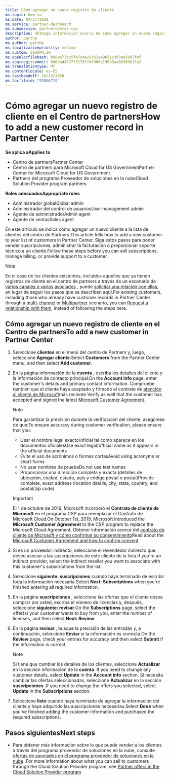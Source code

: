 ```yaml
---
title: Cómo agregar un nuevo registro de cliente
ms.topic: how-to
ms.date: 04/27/2020
ms.service: partner-dashboard
ms.subservice: partnercenter-csp
description: Obtenga información acerca de cómo agregar un nuevo registro de cliente en el centro de Partners. A continuación, puede vender las suscripciones del cliente, administrar la facturación o proporcionar soporte al cliente.
author: parthp
ms.author: parthp
ms.localizationpriority: medium
ms.custom: SEOAPR.20
ms.openlocfilehash: b60ea73bc5fa7c4a25c61aa9651c303aa5087faf
ms.sourcegitcommit: 940dad4527f51781f6f966e196b3aa08389613a2
ms.translationtype: MT
ms.contentlocale: es-ES
ms.lasthandoff: 10/13/2020
ms.locfileid: "92006719"
---
```

# <a name="how-to-add-a-new-customer-record-in-partner-center"></a><span data-ttu-id="500d0-104">Cómo agregar un nuevo registro de cliente en el Centro de partners</span><span class="sxs-lookup"><span data-stu-id="500d0-104">How to add a new customer record in Partner Center</span></span>

<span data-ttu-id="500d0-105">**Se aplica a**</span><span class="sxs-lookup"><span data-stu-id="500d0-105">**Applies to**</span></span>

- <span data-ttu-id="500d0-106">Centro de partners</span><span class="sxs-lookup"><span data-stu-id="500d0-106">Partner Center</span></span>
- <span data-ttu-id="500d0-107">Centro de partners para Microsoft Cloud for US Government</span><span class="sxs-lookup"><span data-stu-id="500d0-107">Partner Center for Microsoft Cloud for US Government</span></span>
- <span data-ttu-id="500d0-108">Partners del programa Proveedor de soluciones en la nube</span><span class="sxs-lookup"><span data-stu-id="500d0-108">Cloud Solution Provider program partners</span></span>

<span data-ttu-id="500d0-109">**Roles adecuados**</span><span class="sxs-lookup"><span data-stu-id="500d0-109">**Appropriate roles**</span></span>

- <span data-ttu-id="500d0-110">Administrador global</span><span class="sxs-lookup"><span data-stu-id="500d0-110">Global admin</span></span>
- <span data-ttu-id="500d0-111">Administrador del control de usuarios</span><span class="sxs-lookup"><span data-stu-id="500d0-111">User management admin</span></span>
- <span data-ttu-id="500d0-112">Agente de administrador</span><span class="sxs-lookup"><span data-stu-id="500d0-112">Admin agent</span></span>
- <span data-ttu-id="500d0-113">Agente de ventas</span><span class="sxs-lookup"><span data-stu-id="500d0-113">Sales agent</span></span>

<span data-ttu-id="500d0-114">En este artículo se indica cómo agregar un nuevo cliente a la lista de clientes del centro de Partners.</span><span class="sxs-lookup"><span data-stu-id="500d0-114">This article tells how to add a new customer to your list of customers in Partner Center.</span></span> <span data-ttu-id="500d0-115">Siga estos pasos para poder vender suscripciones, administrar la facturación o proporcionar soporte técnico a un cliente.</span><span class="sxs-lookup"><span data-stu-id="500d0-115">Follow these steps before you can sell subscriptions, manage billing, or provide support to a customer.</span></span>

>[!NOTE]
><span data-ttu-id="500d0-116">En el caso de los clientes existentes, incluidos aquellos que ya tienen registros de cliente en el centro de partners a través de un escenario de [varios canales o varios](multichannel.md) [asociados](multipartner.md) , puede [solicitar una relación con ellos](request-a-relationship-with-a-customer.md), en lugar de seguir los pasos que se describen aquí.</span><span class="sxs-lookup"><span data-stu-id="500d0-116">For existing customers, including those who already have customer records in Partner Center through a [multi-channel](multichannel.md) or [Multipartner](multipartner.md) scenario, you can [Request a relationship with them](request-a-relationship-with-a-customer.md), instead of following the steps here.</span></span>

## <a name="to-add-a-new-customer-in-partner-center"></a><span data-ttu-id="500d0-117">Cómo agregar un nuevo registro de cliente en el Centro de partners</span><span class="sxs-lookup"><span data-stu-id="500d0-117">To add a new customer in Partner Center</span></span>

1. <span data-ttu-id="500d0-118">Seleccione **clientes** en el menú del centro de Partners y, luego, seleccione **Agregar cliente**.</span><span class="sxs-lookup"><span data-stu-id="500d0-118">Select **Customers** from the Partner Center menu, and then select **Add customer**.</span></span>

2. <span data-ttu-id="500d0-119">En la página información de la **cuenta** , escriba los detalles del cliente y la información de contacto principal.</span><span class="sxs-lookup"><span data-stu-id="500d0-119">On the **Account info** page, enter the customer's details and primary contact information.</span></span> <span data-ttu-id="500d0-120">Compruebe también que el cliente haya aceptado y firmado el contrato de [atención al cliente de Microsoft](agreements.md)más reciente.</span><span class="sxs-lookup"><span data-stu-id="500d0-120">Verify as well that the customer has accepted and signed the latest [Microsoft Customer Agreement](agreements.md).</span></span>

   >[!NOTE]
   >
   ><span data-ttu-id="500d0-121">Para garantizar la precisión durante la verificación del cliente, asegúrese de que:</span><span class="sxs-lookup"><span data-stu-id="500d0-121">To ensure accuracy during customer verification, please ensure that you:</span></span>
   >
   >- <span data-ttu-id="500d0-122">Usar el nombre legal exacto/oficial tal como aparece en los documentos oficiales</span><span class="sxs-lookup"><span data-stu-id="500d0-122">Use exact legal/official name as it appears in the official documents</span></span>
   >- <span data-ttu-id="500d0-123">Evite el uso de acrónimos o formas cortas</span><span class="sxs-lookup"><span data-stu-id="500d0-123">Avoid using acronyms or short forms</span></span>
   >- <span data-ttu-id="500d0-124">No usar nombres de prueba</span><span class="sxs-lookup"><span data-stu-id="500d0-124">Do not use test names</span></span>
   >- <span data-ttu-id="500d0-125">Proporcionar una dirección completa y exacta (detalles de ubicación, ciudad, estado, país y código postal o postal)</span><span class="sxs-lookup"><span data-stu-id="500d0-125">Provide complete, exact address (location details, city, state, country, and postal/zip code)</span></span>

   >[!IMPORTANT]
   > <span data-ttu-id="500d0-126">El 1 de octubre de 2019, Microsoft incorporó el **Contrato de cliente de Microsoft** en el programa CSP para reemplazar el Contrato de Microsoft Cloud.</span><span class="sxs-lookup"><span data-stu-id="500d0-126">On October 1st, 2019, Microsoft introduced the **Microsoft Customer Agreement** to the CSP program to replace the Microsoft Cloud Agreement.</span></span> <span data-ttu-id="500d0-127">Obtener información acerca del [contrato de cliente de Microsoft y cómo confirmar su consentimiento](confirm-customer-agreement.md)</span><span class="sxs-lookup"><span data-stu-id="500d0-127">Read about the [Microsoft Customer Agreement and how to confirm consent](confirm-customer-agreement.md)</span></span>
  
3. <span data-ttu-id="500d0-128">Si es un proveedor indirecto, seleccione el revendedor indirecto que desee asociar a las suscripciones de este cliente de la lista.</span><span class="sxs-lookup"><span data-stu-id="500d0-128">If you're an indirect provider, select the indirect reseller you want to associate with this customer's subscriptions from the list.</span></span>

4. <span data-ttu-id="500d0-129">Seleccione **siguiente: suscripciones** cuando haya terminado de escribir toda la información necesaria.</span><span class="sxs-lookup"><span data-stu-id="500d0-129">Select **Next: Subscriptions** when you're finished entering all required information.</span></span>

5. <span data-ttu-id="500d0-130">En la página **suscripciones** , seleccione las ofertas que el cliente desea comprar por usted, escriba el número de licencias y, después, seleccione **siguiente: revisar**.</span><span class="sxs-lookup"><span data-stu-id="500d0-130">On the **Subscriptions** page, select the offer(s) your customer wants to buy from you, enter the number of licenses, and then select **Next: Review**.</span></span>

6. <span data-ttu-id="500d0-131">En la página **revisar** , busque la precisión de las entradas y, a continuación, seleccione **Enviar** si la información es correcta.</span><span class="sxs-lookup"><span data-stu-id="500d0-131">On the **Review** page, check your entries for accuracy and then select **Submit** if the information is correct.</span></span>

   >[!NOTE]
   ><span data-ttu-id="500d0-132">Si tiene que cambiar los detalles de los clientes, seleccione **Actualizar** en la sección información de la **cuenta** .</span><span class="sxs-lookup"><span data-stu-id="500d0-132">If you need to change any customer details, select **Update** in the **Account info** section.</span></span> <span data-ttu-id="500d0-133">Si necesita cambiar las ofertas seleccionadas, seleccione **Actualizar** en la sección **suscripciones** .</span><span class="sxs-lookup"><span data-stu-id="500d0-133">If you need to change the offers you selected, select **Update** in the **Subscriptions** section.</span></span>

7. <span data-ttu-id="500d0-134">Seleccione **listo** cuando haya terminado de agregar la información del cliente y haya adquirido las suscripciones necesarias.</span><span class="sxs-lookup"><span data-stu-id="500d0-134">Select **Done** when you've finished adding the customer information and purchased the required subscriptions.</span></span>

## <a name="next-steps"></a><span data-ttu-id="500d0-135">Pasos siguientes</span><span class="sxs-lookup"><span data-stu-id="500d0-135">Next steps</span></span>

- <span data-ttu-id="500d0-136">Para obtener más información sobre lo que puede vender a los clientes a través del programa proveedor de soluciones en la nube, consulte [ofertas de asociados en el programa proveedor de soluciones en la nube](csp-offers.md) .</span><span class="sxs-lookup"><span data-stu-id="500d0-136">For more information about what you can sell to customers through the Cloud Solution Provider program, see [Partner offers in the Cloud Solution Provider program](csp-offers.md)</span></span>

